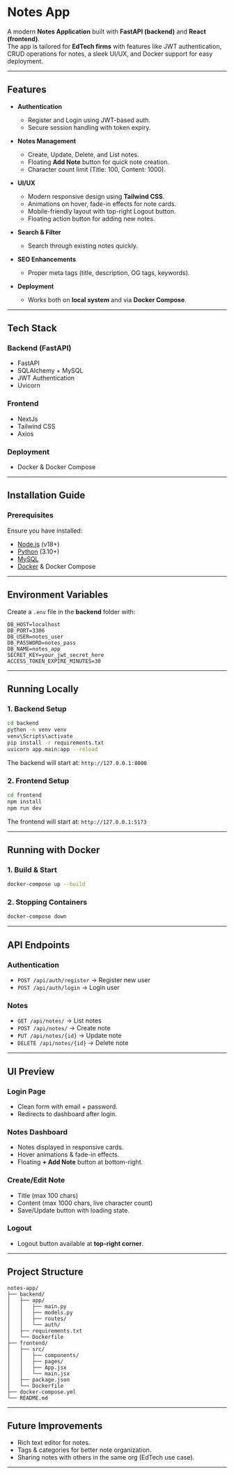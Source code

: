 #  Notes App

A modern **Notes Application** built with **FastAPI (backend)** and **React (frontend)**.  
The app is tailored for **EdTech firms** with features like JWT authentication, CRUD operations for notes, a sleek UI/UX, and Docker support for easy deployment.

---

##  Features

- **Authentication**
  - Register and Login using JWT-based auth.
  - Secure session handling with token expiry.

- **Notes Management**
  - Create, Update, Delete, and List notes.
  - Floating **Add Note** button for quick note creation.
  - Character count limit (Title: 100, Content: 1000).

- **UI/UX**
  - Modern responsive design using **Tailwind CSS**.
  - Animations on hover, fade-in effects for note cards.
  - Mobile-friendly layout with top-right Logout button.
  - Floating action button for adding new notes.

- **Search & Filter**
  - Search through existing notes quickly.

- **SEO Enhancements**
  - Proper meta tags (title, description, OG tags, keywords).

- **Deployment**
  - Works both on **local system** and via **Docker Compose**.

---

##  Tech Stack

### Backend (FastAPI)
- FastAPI
- SQLAlchemy + MySQL
- JWT Authentication
- Uvicorn

### Frontend 
- NextJs 
- Tailwind CSS
- Axios

### Deployment
- Docker & Docker Compose

---

##  Installation Guide

### Prerequisites
Ensure you have installed:
- [Node.js](https://nodejs.org/) (v18+)
- [Python](https://www.python.org/downloads/) (3.10+)
- [MySQL](https://dev.mysql.com/downloads/)
- [Docker](https://www.docker.com/get-started) & Docker Compose

---

##  Environment Variables

Create a `.env` file in the **backend** folder with:

```env
DB_HOST=localhost
DB_PORT=3306
DB_USER=notes_user
DB_PASSWORD=notes_pass
DB_NAME=notes_app
SECRET_KEY=your_jwt_secret_here
ACCESS_TOKEN_EXPIRE_MINUTES=30
```

---

##  Running Locally

### 1. Backend Setup
```bash
cd backend
python -m venv venv
venv\Scripts\activate
pip install -r requirements.txt
uvicorn app.main:app --reload
```

The backend will start at: `http://127.0.0.1:8000`

### 2. Frontend Setup
```bash
cd frontend
npm install
npm run dev
```

The frontend will start at: `http://127.0.0.1:5173`

---

##  Running with Docker

### 1. Build & Start
```bash
docker-compose up --build
```

### 2. Stopping Containers
```bash
docker-compose down
```

---

##  API Endpoints

### Authentication
- `POST /api/auth/register` → Register new user  
- `POST /api/auth/login` → Login user

### Notes
- `GET /api/notes/` → List notes  
- `POST /api/notes/` → Create note  
- `PUT /api/notes/{id}` → Update note  
- `DELETE /api/notes/{id}` → Delete note  

---

##  UI Preview

### Login Page
- Clean form with email + password.
- Redirects to dashboard after login.

### Notes Dashboard
- Notes displayed in responsive cards.
- Hover animations & fade-in effects.
- Floating **+ Add Note** button at bottom-right.

### Create/Edit Note
- Title (max 100 chars)  
- Content (max 1000 chars, live character count)  
- Save/Update button with loading state.

### Logout
- Logout button available at **top-right corner**.

---

##  Project Structure

```
notes-app/
├── backend/
│   ├── app/
│   │   ├── main.py
│   │   ├── models.py
│   │   ├── routes/
│   │   └── auth/
│   ├── requirements.txt
│   └── Dockerfile
├── frontend/
│   ├── src/
│   │   ├── components/
│   │   ├── pages/
│   │   ├── App.jsx
│   │   └── main.jsx
│   ├── package.json
│   └── Dockerfile
├── docker-compose.yml
└── README.md
```

---

##  Future Improvements
- Rich text editor for notes.
- Tags & categories for better note organization.
- Sharing notes with others in the same org (EdTech use case).

---
